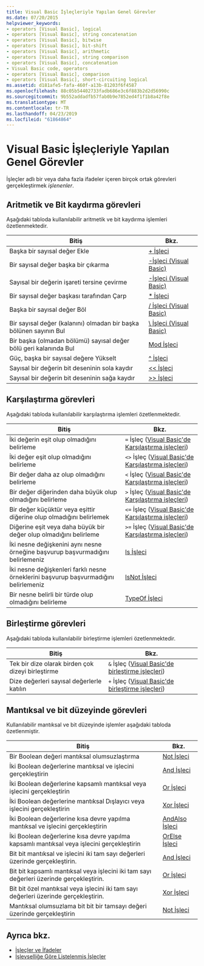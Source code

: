 ```yaml
---
title: Visual Basic İşleçleriyle Yapılan Genel Görevler
ms.date: 07/20/2015
helpviewer_keywords:
- operators [Visual Basic], logical
- operators [Visual Basic], string concatenation
- operators [Visual Basic], bitwise
- operators [Visual Basic], bit-shift
- operators [Visual Basic], arithmetic
- operators [Visual Basic], string comparison
- operators [Visual Basic], concatenation
- Visual Basic code, operators
- operators [Visual Basic], comparison
- operators [Visual Basic], short-circuiting logical
ms.assetid: d181afe5-fafa-460f-a13b-81203f6f4587
ms.openlocfilehash: 88c05b54402733fadb686e3c6f883b2d2d56990c
ms.sourcegitcommit: 9b552addadfb57fab0b9e7852ed4f1f1b8a42f8e
ms.translationtype: MT
ms.contentlocale: tr-TR
ms.lasthandoff: 04/23/2019
ms.locfileid: "61864864"
---
```

# <a name="common-tasks-performed-with-visual-basic-operators"></a>Visual Basic İşleçleriyle Yapılan Genel Görevler
İşleçler adlı bir veya daha fazla ifadeler içeren birçok ortak görevleri gerçekleştirmek *işlenenler*.  
  
## <a name="arithmetic-and-bit-shift-tasks"></a>Aritmetik ve Bit kaydırma görevleri  
 Aşağıdaki tabloda kullanılabilir aritmetik ve bit kaydırma işlemleri özetlenmektedir.  
  
|Bitiş|Bkz. |  
|---|---|  
|Başka bir sayısal değer Ekle|[+ İşleci](../../../../visual-basic/language-reference/operators/addition-operator.md)|  
|Bir sayısal değer başka bir çıkarma|[-İşleci (Visual Basic)](../../../../visual-basic/language-reference/operators/subtraction-operator.md)|  
|Sayısal bir değerin işareti tersine çevirme|[-İşleci (Visual Basic)](../../../../visual-basic/language-reference/operators/subtraction-operator.md)|  
|Bir sayısal değer başkası tarafından Çarp|[* İşleci](../../../../visual-basic/language-reference/operators/multiplication-operator.md)|  
|Başka bir sayısal değer Böl|[/ İşleci (Visual Basic)](../../../../visual-basic/language-reference/operators/floating-point-division-operator.md)|  
|Bir sayısal değer (kalanını) olmadan bir başka bölünen sayının Bul|[\ İşleci (Visual Basic)](../../../../visual-basic/language-reference/operators/integer-division-operator.md)|  
|Bir başka (olmadan bölümü) sayısal değer bölü geri kalanında Bul|[Mod İşleci](../../../../visual-basic/language-reference/operators/mod-operator.md)|  
|Güç, başka bir sayısal değere Yükselt|[^ İşleci](../../../../visual-basic/language-reference/operators/exponentiation-operator.md)|  
|Sayısal bir değerin bit deseninin sola kaydır|[<\< İşleci](../../../../visual-basic/language-reference/operators/left-shift-operator.md)|  
|Sayısal bir değerin bit deseninin sağa kaydır|[>> İşleci](../../../../visual-basic/language-reference/operators/right-shift-operator.md)|  
  
## <a name="comparison-tasks"></a>Karşılaştırma görevleri  
 Aşağıdaki tabloda kullanılabilir karşılaştırma işlemleri özetlenmektedir.  
  
|Bitiş|Bkz. |  
|---|---|  
|İki değerin eşit olup olmadığını belirleme|`=` İşleç ([Visual Basic'de Karşılaştırma işleçleri](../../../../visual-basic/programming-guide/language-features/operators-and-expressions/comparison-operators.md))|  
|İki değer eşit olup olmadığını belirleme|`<>` İşleç ([Visual Basic'de Karşılaştırma işleçleri](../../../../visual-basic/programming-guide/language-features/operators-and-expressions/comparison-operators.md))|  
|Bir değer daha az olup olmadığını belirleme|`<` İşleç ([Visual Basic'de Karşılaştırma işleçleri](../../../../visual-basic/programming-guide/language-features/operators-and-expressions/comparison-operators.md))|  
|Bir değer diğerinden daha büyük olup olmadığını belirleme|`>` İşleç ([Visual Basic'de Karşılaştırma işleçleri](../../../../visual-basic/programming-guide/language-features/operators-and-expressions/comparison-operators.md))|  
|Bir değer küçüktür veya eşittir diğerine olup olmadığını belirlemek|`<=` İşleç ([Visual Basic'de Karşılaştırma işleçleri](../../../../visual-basic/programming-guide/language-features/operators-and-expressions/comparison-operators.md))|  
|Diğerine eşit veya daha büyük bir değer olup olmadığını belirleme|`>=` İşleç ([Visual Basic'de Karşılaştırma işleçleri](../../../../visual-basic/programming-guide/language-features/operators-and-expressions/comparison-operators.md))|  
|İki nesne değişkenini aynı nesne örneğine başvurup başvurmadığını belirlemeniz|[Is İşleci](../../../../visual-basic/language-reference/operators/is-operator.md)|  
|İki nesne değişkenleri farklı nesne örneklerini başvurup başvurmadığını belirlemeniz|[IsNot İşleci](../../../../visual-basic/language-reference/operators/isnot-operator.md)|  
|Bir nesne belirli bir türde olup olmadığını belirleme|[TypeOf İşleci](../../../../visual-basic/language-reference/operators/typeof-operator.md)|  
  
## <a name="concatenation-tasks"></a>Birleştirme görevleri  
 Aşağıdaki tabloda kullanılabilir birleştirme işlemleri özetlenmektedir.  
  
|Bitiş|Bkz. |  
|---|---|  
|Tek bir dize olarak birden çok dizeyi birleştirme|`&` İşleç ([Visual Basic'de birleştirme işleçleri](../../../../visual-basic/programming-guide/language-features/operators-and-expressions/concatenation-operators.md))|  
|Dize değerleri sayısal değerlerle katılın|`+` İşleç ([Visual Basic'de birleştirme işleçleri](../../../../visual-basic/programming-guide/language-features/operators-and-expressions/concatenation-operators.md))|  
  
## <a name="logical-and-bitwise-tasks"></a>Mantıksal ve bit düzeyinde görevleri  
 Kullanılabilir mantıksal ve bit düzeyinde işlemler aşağıdaki tabloda özetlenmiştir.  
  
|Bitiş|Bkz. |  
|---|---|  
|Bir Boolean değeri mantıksal olumsuzlaştırma|[Not İşleci](../../../../visual-basic/language-reference/operators/not-operator.md)|  
|İki Boolean değerlerine mantıksal ve işlecini gerçekleştirin|[And İşleci](../../../../visual-basic/language-reference/operators/and-operator.md)|  
|İki Boolean değerlerine kapsamlı mantıksal veya işlecini gerçekleştirin|[Or İşleci](../../../../visual-basic/language-reference/operators/or-operator.md)|  
|İki Boolean değerlerine mantıksal Dışlayıcı veya işlecini gerçekleştirin|[Xor İşleci](../../../../visual-basic/language-reference/operators/xor-operator.md)|  
|İki Boolean değerlerine kısa devre yapılma mantıksal ve işlecini gerçekleştirin|[AndAlso İşleci](../../../../visual-basic/language-reference/operators/andalso-operator.md)|  
|İki Boolean değerlerine kısa devre yapılma kapsamlı mantıksal veya işlecini gerçekleştirin|[OrElse İşleci](../../../../visual-basic/language-reference/operators/orelse-operator.md)|  
|Bit bit mantıksal ve işlecini iki tam sayı değerleri üzerinde gerçekleştirin.|[And İşleci](../../../../visual-basic/language-reference/operators/and-operator.md)|  
|Bit bit kapsamlı mantıksal veya işlecini iki tam sayı değerleri üzerinde gerçekleştirin.|[Or İşleci](../../../../visual-basic/language-reference/operators/or-operator.md)|  
|Bit bit özel mantıksal veya işlecini iki tam sayı değerleri üzerinde gerçekleştirin.|[Xor İşleci](../../../../visual-basic/language-reference/operators/xor-operator.md)|  
|Mantıksal olumsuzlama bit bit bir tamsayı değeri üzerinde gerçekleştirin|[Not İşleci](../../../../visual-basic/language-reference/operators/not-operator.md)|  
  
## <a name="see-also"></a>Ayrıca bkz.

- [İşleçler ve İfadeler](../../../../visual-basic/programming-guide/language-features/operators-and-expressions/index.md)
- [İşlevselliğe Göre Listelenmiş İşleçler](../../../../visual-basic/language-reference/operators/operators-listed-by-functionality.md)
